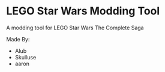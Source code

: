 # LEGO Star Wars Modding Tool
A modding tool for LEGO Star Wars The Complete Saga

Made By:
 - Alub
 - Skulluse
 - aaron
